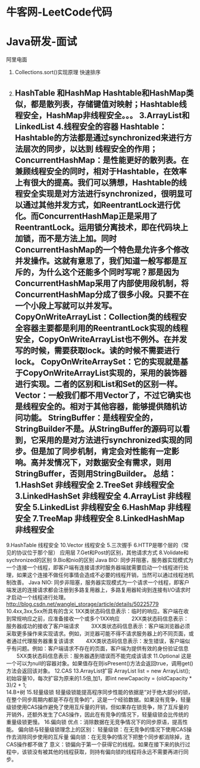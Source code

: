 ﻿# 牛客网-LeetCode代码
# Java研发-面试

阿里电面
1.	Collections.sort()实现原理
快速排序
2.	HashTable 和HashMap
Hashtable和HashMap类似，都是散列表，存储键值对映射；Hashtable线程安全，HashMap非线程安全。。。
3.ArrayList和LinkedList
4.线程安全的容器
Hashtable：Hashtable的方法都是通过synchronized来进行方法层次的同步，以达到
线程安全的作用；
	ConcurrentHashMap：是性能更好的散列表。在兼顾线程安全的同时，相对于Hashtable，在效率上有很大的提高。我们可以猜想，Hashtable的线程安全实现是对方法进行synchronized，很明显可以通过其他并发方式，如ReentrantLock进行优化。而ConcurrentHashMap正是采用了ReentrantLock。运用锁分离技术，即在代码块上加锁，而不是方法上加。同时ConcurrentHashMap的一个特色是允许多个修改并发操作。这就有意思了，我们知道一般写都是互斥的，为什么这个还能多个同时写呢？那是因为ConcurrentHashMap采用了内部使用段机制，将ConcurrentHashMap分成了很多小段。只要不在一个小段上写就可以并发写。
CopyOnWriteArrayList：Collection类的线程安全容器主要都是利用的ReentrantLock实现的线程安全，CopyOnWriteArrayList也不例外。在并发写的时候，需要获取lock。读的时候不需要进行lock。
CopyOnWriteArraySet：它的实现就是基于CopyOnWriteArrayList实现的，采用的装饰器进行实现。二者的区别和List和Set的区别一样。
Vector：一般我们都不用Vector了，不过它确实也是线程安全的。相对于其他容器，能够提供随机访问功能。
StringBuffer：是线程安全的，StringBuilder不是。从StringBuffer的源码可以看到，它采用的是对方法进行synchronized实现的同步。但是加了同步机制，肯定会对性能有一定影响。高并发情况下，对数据安全有需求，则用StringBuffer，否则用StringBuilder。
总结：
1.HashSet 非线程安全
2.TreeSet 非线程安全
3.LinkedHashSet 非线程安全
4.ArrayList 非线程安全
5.LinkedList 非线程安全
6.HashMap 非线程安全
7.TreeMap 非线程安全
8.LinkedHashMap 非线程安全
	---------------------------
9.HashTable 线程安全
10.Vector 线程安全
5.三次握手
6.HTTP是哪个层的（常见的协议位于那个层）
	应用层
7.Get和Post的区别，其他请求方式
8.Volidate和sychronized的区别
9.Bio和nio的区别
	Java BIO: 同步并阻塞，服务器实现模式为一个连接一个线程，即客户端有连接请求时服务器端就需要启动一个线程进行处理，如果这个连接不做任何事情会造成不必要的线程开销，当然可以通过线程池机制改善。
	Java NIO: 同步非阻塞，服务器实现模式为一个请求一个线程，即客户端发送的连接请求都会注册到多路复用器上，多路复用器轮询到连接有I/O请求时才启动一个线程进行处理。
http://blog.csdn.net/wanglei_storage/article/details/50225779
10.4xx,3xx,5xx所具有的含义
1XX类状态码信息表示：临时的响应。客户端在收到常规响应之前，应准备接收一个或多个1XX响应
　　2XX类状态码信息表示：服务器成功的接收了客户端请求
　　3XX类状态码信息表示：客户端浏览器必须采取更多操作来实现请求。例如，浏览器可能不得不请求服务器上的不同页面，或者通过代理服务器重复该请求
　　4XX类状态码信息表示：发生错误，客户端似乎有问题。例如：客户端请求不存在的页面，客户端为提供有效的身份验证信息
　　5XX类状态码信息表示：服务器遇到错误而不能完成该请求
11.Optional
这是一个可以为null的容器对象。如果值存在则isPresent()方法会返回true，调用get()方法会返回该对象。
12.CAS
13.ArrayList扩容
	ArrayList list = new ArrayList();初始容量10，每次扩容为原来的1.5倍,加1，即int newCapacity = (oldCapacity * 3)/2 + 1;  
14.B+树
15.轻量级锁
轻量级锁能提高程序同步性能的依据是“对于绝大部分的锁，在整个同步周期内都是不存在竞争的”，这是一个经验数据。如果没有竞争，轻量级锁使用CAS操作避免了使用互斥量的开销，但如果存在锁竞争，除了互斥量的开销外，还额外发生了CAS操作，因此在有竞争的情况下，轻量级锁会比传统的重量级锁更慢。
16.偏向锁
优点：消除数据在无竞争情况下的同步原语，提高性能。
偏向锁与轻量级锁理念上的区别： 
轻量级锁：在无竞争的情况下使用CAS操作去消除同步使用的互斥量
偏向锁：在无竞争的情况下把整个同步都消除掉，连CAS操作都不做了
意义：锁偏向于第一个获得它的线程。如果在接下来的执行过程中，该锁没有被其他的线程获取，则持有偏向锁的线程将永远不需要再进行同步。
